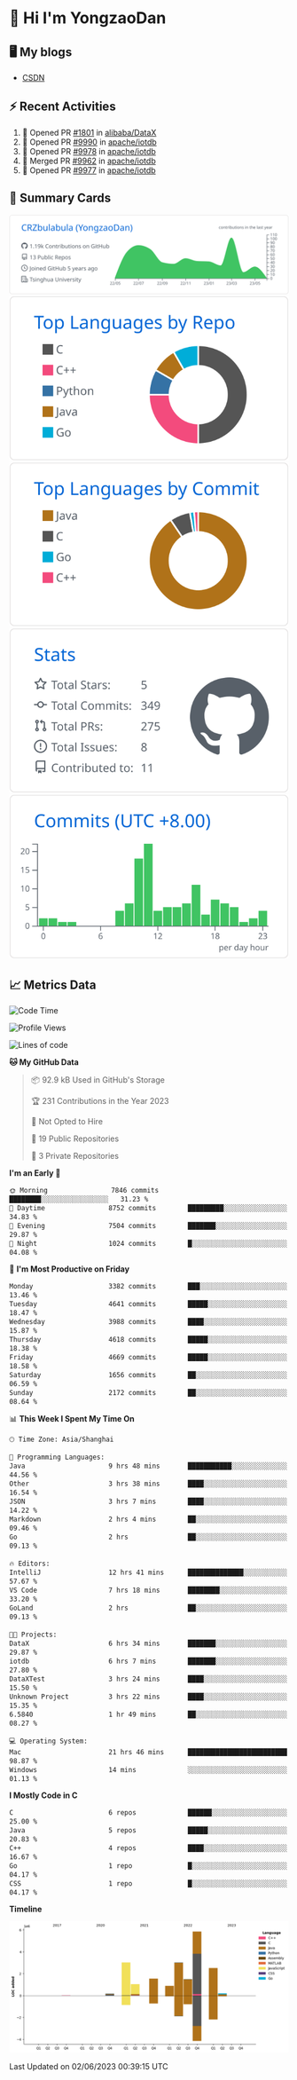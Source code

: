 # 👋 Hi I'm YongzaoDan

## 🖥 My blogs
  + [CSDN](https://blog.csdn.net/CRZbulabula?type=blog)

## ⚡ Recent Activities
<!--START_SECTION:activity-->
1. 💪 Opened PR [#1801](https://github.com/alibaba/DataX/pull/1801) in [alibaba/DataX](https://github.com/alibaba/DataX)
2. 💪 Opened PR [#9990](https://github.com/apache/iotdb/pull/9990) in [apache/iotdb](https://github.com/apache/iotdb)
3. 💪 Opened PR [#9978](https://github.com/apache/iotdb/pull/9978) in [apache/iotdb](https://github.com/apache/iotdb)
4. 🎉 Merged PR [#9962](https://github.com/apache/iotdb/pull/9962) in [apache/iotdb](https://github.com/apache/iotdb)
5. 💪 Opened PR [#9977](https://github.com/apache/iotdb/pull/9977) in [apache/iotdb](https://github.com/apache/iotdb)
<!--END_SECTION:activity-->

## 🎑 Summary Cards

[![](https://raw.githubusercontent.com/CRZbulabula/CRZbulabula/main/profile-summary-card-output/github/0-profile-details.svg)](https://github.com/vn7n24fzkq/github-profile-summary-cards)
[![](https://raw.githubusercontent.com/CRZbulabula/CRZbulabula/main/profile-summary-card-output/github/1-repos-per-language.svg)](https://github.com/vn7n24fzkq/github-profile-summary-cards) [![](https://raw.githubusercontent.com/CRZbulabula/CRZbulabula/main/profile-summary-card-output/github/2-most-commit-language.svg)](https://github.com/vn7n24fzkq/github-profile-summary-cards)
[![](https://raw.githubusercontent.com/CRZbulabula/CRZbulabula/main/profile-summary-card-output/github/3-stats.svg)](https://github.com/vn7n24fzkq/github-profile-summary-cards) [![](https://raw.githubusercontent.com/CRZbulabula/CRZbulabula/main/profile-summary-card-output/github/4-productive-time.svg)](https://github.com/vn7n24fzkq/github-profile-summary-cards)

## 📈 Metrics Data

<!--START_SECTION:waka-->
![Code Time](http://img.shields.io/badge/Code%20Time-176%20hrs%2016%20mins-blue)

![Profile Views](http://img.shields.io/badge/Profile%20Views-0-blue)

![Lines of code](https://img.shields.io/badge/From%20Hello%20World%20I%27ve%20Written-19.7%20million%20lines%20of%20code-blue)

**🐱 My GitHub Data** 

> 📦 92.9 kB Used in GitHub's Storage 
 > 
> 🏆 231 Contributions in the Year 2023
 > 
> 🚫 Not Opted to Hire
 > 
> 📜 19 Public Repositories 
 > 
> 🔑 3 Private Repositories 
 > 
**I'm an Early 🐤** 

```text
🌞 Morning                7846 commits        ████████░░░░░░░░░░░░░░░░░   31.23 % 
🌆 Daytime                8752 commits        █████████░░░░░░░░░░░░░░░░   34.83 % 
🌃 Evening                7504 commits        ███████░░░░░░░░░░░░░░░░░░   29.87 % 
🌙 Night                  1024 commits        █░░░░░░░░░░░░░░░░░░░░░░░░   04.08 % 
```
📅 **I'm Most Productive on Friday** 

```text
Monday                   3382 commits        ███░░░░░░░░░░░░░░░░░░░░░░   13.46 % 
Tuesday                  4641 commits        █████░░░░░░░░░░░░░░░░░░░░   18.47 % 
Wednesday                3988 commits        ████░░░░░░░░░░░░░░░░░░░░░   15.87 % 
Thursday                 4618 commits        █████░░░░░░░░░░░░░░░░░░░░   18.38 % 
Friday                   4669 commits        █████░░░░░░░░░░░░░░░░░░░░   18.58 % 
Saturday                 1656 commits        ██░░░░░░░░░░░░░░░░░░░░░░░   06.59 % 
Sunday                   2172 commits        ██░░░░░░░░░░░░░░░░░░░░░░░   08.64 % 
```


📊 **This Week I Spent My Time On** 

```text
🕑︎ Time Zone: Asia/Shanghai

💬 Programming Languages: 
Java                     9 hrs 48 mins       ███████████░░░░░░░░░░░░░░   44.56 % 
Other                    3 hrs 38 mins       ████░░░░░░░░░░░░░░░░░░░░░   16.54 % 
JSON                     3 hrs 7 mins        ████░░░░░░░░░░░░░░░░░░░░░   14.22 % 
Markdown                 2 hrs 4 mins        ██░░░░░░░░░░░░░░░░░░░░░░░   09.46 % 
Go                       2 hrs               ██░░░░░░░░░░░░░░░░░░░░░░░   09.13 % 

🔥 Editors: 
IntelliJ                 12 hrs 41 mins      ██████████████░░░░░░░░░░░   57.67 % 
VS Code                  7 hrs 18 mins       ████████░░░░░░░░░░░░░░░░░   33.20 % 
GoLand                   2 hrs               ██░░░░░░░░░░░░░░░░░░░░░░░   09.13 % 

🐱‍💻 Projects: 
DataX                    6 hrs 34 mins       ███████░░░░░░░░░░░░░░░░░░   29.87 % 
iotdb                    6 hrs 7 mins        ███████░░░░░░░░░░░░░░░░░░   27.80 % 
DataXTest                3 hrs 24 mins       ████░░░░░░░░░░░░░░░░░░░░░   15.50 % 
Unknown Project          3 hrs 22 mins       ████░░░░░░░░░░░░░░░░░░░░░   15.35 % 
6.5840                   1 hr 49 mins        ██░░░░░░░░░░░░░░░░░░░░░░░   08.27 % 

💻 Operating System: 
Mac                      21 hrs 46 mins      █████████████████████████   98.87 % 
Windows                  14 mins             ░░░░░░░░░░░░░░░░░░░░░░░░░   01.13 % 
```

**I Mostly Code in C** 

```text
C                        6 repos             ██████░░░░░░░░░░░░░░░░░░░   25.00 % 
Java                     5 repos             █████░░░░░░░░░░░░░░░░░░░░   20.83 % 
C++                      4 repos             ████░░░░░░░░░░░░░░░░░░░░░   16.67 % 
Go                       1 repo              █░░░░░░░░░░░░░░░░░░░░░░░░   04.17 % 
CSS                      1 repo              █░░░░░░░░░░░░░░░░░░░░░░░░   04.17 % 
```



**Timeline**

![Lines of Code chart](https://raw.githubusercontent.com/CRZbulabula/CRZbulabula/main/assets/bar_graph.png)


 Last Updated on 02/06/2023 00:39:15 UTC
<!--END_SECTION:waka-->

